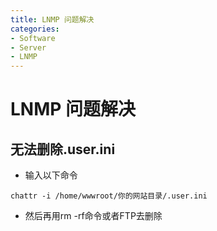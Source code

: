 ```yaml
---
title: LNMP 问题解决
categories:
- Software
- Server
- LNMP
---
```

# LNMP 问题解决

## 无法删除.user.ini

- 输入以下命令

```
chattr -i /home/wwwroot/你的网站目录/.user.ini
```

- 然后再用rm -rf命令或者FTP去删除

